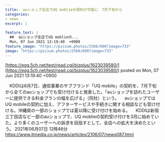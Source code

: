 ```yaml
---
title:  auショップ全店でUQ moblieの契約が可能に　7月下旬から  
categories:
- news
excerpt: |
  
feature_text: |
  ##  auショップ全店でUQ moblieの...
  Mon, 07 Jun 2021 13:19:40  +0900
feature_image: "https://picsum.photos/2560/600?image=733"
image: "https://picsum.photos/2560/600?image=733"
---
```


[https://egg.5ch.net/test/read.cgi/bizplus/1623039580/](https://egg.5ch.net/test/read.cgi/bizplus/1623039580/)
posted on Mon, 07 Jun 2021 13:19:40  +0900

<!--more-->

　KDDIは6月7日、通信事業のサブブランド「UQ mobile」の契約を、7月下旬から全てのauショップでも受け付けると発表した。「auショップを訪れたユーザーに提供できる料金プランの幅を広げる」（同社）という。 　auショップではUQ mobileの契約に加え、アフターサービスや手続きに関する相談なども受け付ける。沖縄県の一部のショップでは夏以降に受け付けを始める。 　KDDIは新宿三丁目店など一部のauショップで、UQ moblieの契約受け付けを3月に始めていた。より多くのユーザーへの訴求を目指すとして、全店への拡大を決めたという。 2021年06月07日 12時46分 https://www.itmedia.co.jp/news/articles/2106/07/news087.html

